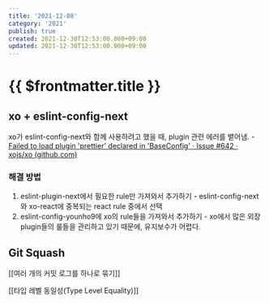 ```yaml
---
title: '2021-12-08'
category: '2021'
publish: true
created: 2021-12-30T12:53:00.000+09:00
updated: 2021-12-30T12:53:00.000+09:00
---
```


# {{ $frontmatter.title }}

## xo + eslint-config-next

xo가 eslint-config-next와 함께 사용하려고 했을 때, plugin 관련 에러를 뱉어냄. - [Failed to load plugin 'prettier' declared in 'BaseConfig' · Issue #642 · xojs/xo (github.com)](https://github.com/xojs/xo/issues/642)

### 해결 방법

1. eslint-plugin-next에서 필요한 rule만 가져와서 추가하기 - eslint-config-next와 xo-react에 중복되는 react rule 중에서 선택
2. eslint-config-younho9에 xo의 rule들을 가져와서 추가하기 - xo에서 많은 외장 plugin들의 룰들을 관리하고 있기 때문에, 유지보수가 어렵다.

## Git Squash

[[여러 개의 커밋 로그를 하나로 묶기]]

[[타입 레벨 동일성(Type Level Equality)]]
